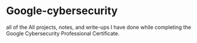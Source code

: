 # Google-cybersecurity
all of the All projects, notes, and write-ups I have done while completing the Google Cybersecurity Professional Certificate.
